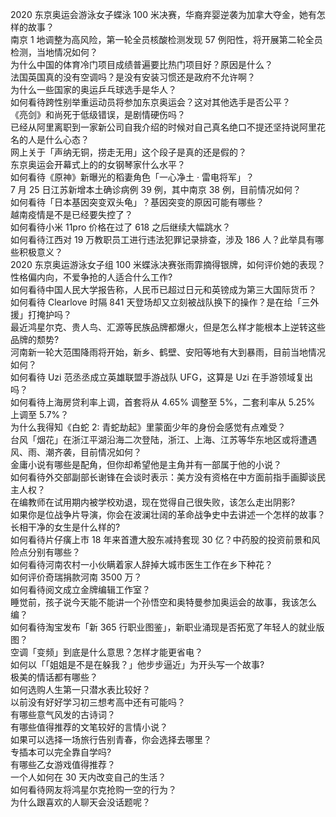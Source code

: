 2020 东京奥运会游泳女子蝶泳 100 米决赛，华裔弃婴逆袭为加拿大夺金，她有怎样的故事？  
南京 1 地调整为高风险，第一轮全员核酸检测发现 57 例阳性，将开展第二轮全员检测，当地情况如何？  
为什么中国的体育冷门项目成绩普遍要比热门项目好？原因是什么？  
法国英国真的没有空调吗？是没有安装习惯还是政府不允许啊？  
为什么一些国家的奥运乒乓球选手是华人？  
如何看待跨性别举重运动员将参加东京奥运会？这对其他选手是否公平？  
《亮剑》和尚死于低级错误，是剧情硬伤吗？  
已经从阿里离职到一家新公司自我介绍的时候对自己真名绝口不提还坚持说阿里花名的人是什么心态？  
网上关于「声纳无铜，捞走无用」这个段子是真的还是假的？  
东京奥运会开幕式上的的女钢琴家什么水平？  
如何看待《原神》新曝光的稻妻角色「一心净土 · 雷电将军」？  
7 月 25 日江苏新增本土确诊病例 39 例，其中南京 38 例，目前情况如何？  
如何看待「日本基因突变双头龟」？基因突变的原因可能有哪些？  
越南疫情是不是已经要失控了？  
如何看待小米 11pro 价格在过了 618 之后继续大幅跳水？  
如何看待江西对 19 万教职员工进行违法犯罪记录排查，涉及 186 人？此举具有哪些积极意义？  
2020 东京奥运游泳女子组 100 米蝶泳决赛张雨霏摘得银牌，如何评价她的表现？  
性格偏内向，不爱争抢的人适合什么工作?  
如何看待中国人民大学报告称，人民币已超过日元和英镑成为第三大国际货币？  
如何看待 Clearlove 时隔 841 天登场却又立刻被战队换下的操作？是在给「三外援」打掩护吗？  
最近鸿星尔克、贵人鸟、汇源等民族品牌都爆火，但是怎么样才能根本上逆转这些品牌的颓势?  
河南新一轮大范围降雨将开始，新乡、鹤壁、安阳等地有大到暴雨，目前当地情况如何？  
如何看待 Uzi 范丞丞成立英雄联盟手游战队 UFG，这算是 Uzi 在手游领域复出吗？  
如何看待上海房贷利率上调，首套将从 4.65% 调整至 5%，二套利率从 5.25% 上调至 5.7%？  
为什么我得知《白蛇 2: 青蛇劫起》里蒙面少年的身份会感觉有点难受？  
台风「烟花」在浙江平湖沿海二次登陆，浙江、上海、江苏等华东地区或将遭遇风、雨、潮齐袭，目前情况如何？  
金庸小说有哪些是配角，但你却希望他是主角并有一部属于他的小说？  
如何看待外交部副部长谢锋在会谈时表示：美方没有资格在中方面前指手画脚谈民主人权？  
在编教师在试用期内被学校劝退，现在觉得自己很失败，该怎么走出阴影?  
如果你是位战争片导演，你会在波澜壮阔的革命战争史中去讲述一个怎样的故事？  
长相干净的女生是什么样的?  
如何看待片仔癀上市 18 年来首遭大股东减持套现 30 亿？中药股的投资前景和风险点分别有哪些？  
如何看待河南农村一小伙瞒着家人辞掉大城市医生工作在乡下种花？  
如何评价奇瑞捐款河南 3500 万？  
如何看待阅文成立金牌编辑工作室？  
睡觉前，孩子说今天能不能讲一个孙悟空和奥特曼参加奥运会的故事，我该怎么编？  
如何看待淘宝发布「新 365 行职业图鉴」，新职业涌现是否拓宽了年轻人的就业版图？  
空调「变频」到底是什么意思？怎样才能更省电？  
如何以「「姐姐是不是在躲我？」他步步逼近」为开头写一个故事?  
极美的情话都有哪些？  
如何选购人生第一只潜水表比较好？  
以前没有好好学习初三想考高中还有可能吗？  
有哪些意气风发的古诗词？  
有哪些值得推荐的文笔较好的言情小说？  
如果可以选择一场旅行告别青春，你会选择去哪里？  
专插本可以完全靠自学吗?  
有哪些乙女游戏值得推荐？  
一个人如何在 30 天内改变自己的生活？  
如何看待网友将鸿星尔克抢购一空的行为？  
为什么跟喜欢的人聊天会没话题呢？  
